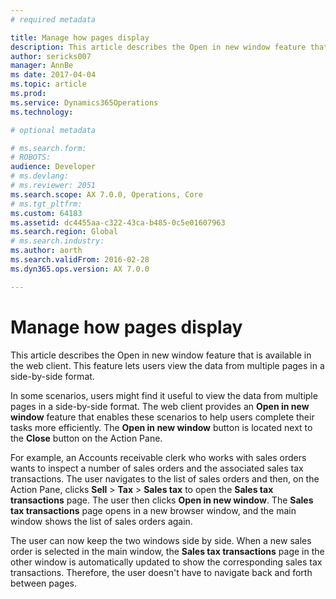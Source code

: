 ```yaml
---
# required metadata

title: Manage how pages display
description: This article describes the Open in new window feature that is available in the web client. This feature lets users view the data from multiple pages in a side-by-side format.
author: sericks007
manager: AnnBe
ms date: 2017-04-04
ms.topic: article
ms.prod: 
ms.service: Dynamics365Operations
ms.technology: 

# optional metadata

# ms.search.form: 
# ROBOTS: 
audience: Developer
# ms.devlang: 
# ms.reviewer: 2051
ms.search.scope: AX 7.0.0, Operations, Core
# ms.tgt_pltfrm: 
ms.custom: 64183
ms.assetid: dc4455aa-c322-43ca-b485-0c5e01607963
ms.search.region: Global
# ms.search.industry: 
ms.author: aorth
ms.search.validFrom: 2016-02-28
ms.dyn365.ops.version: AX 7.0.0

---
```


# Manage how pages display

This article describes the Open in new window feature that is available in the web client. This feature lets users view the data from multiple pages in a side-by-side format.

In some scenarios, users might find it useful to view the data from multiple pages in a side-by-side format. The web client provides an **Open in new window** feature that enables these scenarios to help users complete their tasks more efficiently. The **Open in new window** button is located next to the **Close** button on the Action Pane. 

For example, an Accounts receivable clerk who works with sales orders wants to inspect a number of sales orders and the associated sales tax transactions. The user navigates to the list of sales orders and then, on the Action Pane, clicks **Sell** &gt; **Tax** &gt; **Sales tax** to open the **Sales tax transactions** page. The user then clicks **Open in new window**. The **Sales tax transactions** page opens in a new browser window, and the main window shows the list of sales orders again. 

The user can now keep the two windows side by side. When a new sales order is selected in the main window, the **Sales tax transactions** page in the other window is automatically updated to show the corresponding sales tax transactions. Therefore, the user doesn't have to navigate back and forth between pages.

